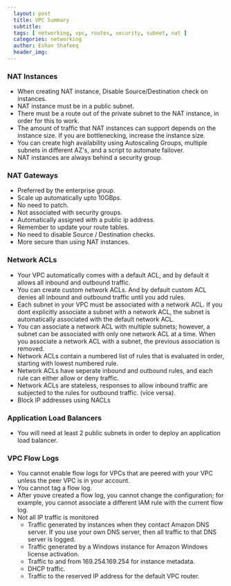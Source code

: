 ```yaml
---
  layout: post
  title: VPC Summary
  subtitle: 
  tags: [ networking, vpc, routes, security, subnet, nat ]
  categories: networking
  author: Eshan Shafeeq
  header_img: 
---
```


### NAT Instances
* When creating NAT instance, Disable Source/Destination check on instances.
* NAT instance must be in a public subnet.
* There must be a route out of the private subnet to the NAT instance, in order for this to work.
* The amount of traffic that NAT instances can support depends on the instance size. If you are bottlenecking, increase the instance size.
* You can create high availability using Autoscaling Groups, multiple subnets in different AZ's, and a script to automate failover.
* NAT instances are always behind a security group.

### NAT Gateways
* Preferred by the enterprise group.
* Scale up automatically upto 10GBps.
* No need to patch.
* Not associated with security groups.
* Automatically assigned with a public ip address.
* Remember to update your route tables.
* No need to disable Source / Destination checks.
* More secure than using NAT instances.

### Network ACLs
* Your VPC automatically comes with a default ACL, and by default it allows all inbound and outbound traffic.
* You can create custom network ACLs. And by default custom ACL denies all inbound and outbound traffic until you add rules.
* Each subnet in your VPC must be associated with a network ACL. If you dont explicitly associate a subnet with a network ACL, the subnet is automatically associated with the default network ACL.
* You can associate a network ACL with multiple subnets; however, a subnet can be associated with only one network ACL at a time. When you associate a network ACL with a subnet, the previous association is removed.
* Network ACLs contain a numbered list of rules that is evaluated in order, starting with lowest numbered rule.
* Network ACLs have seperate inbound and outbound rules, and each rule can either allow or deny traffic.
* Network ACLs are stateless, responses to allow inbound traffic are subjected to the rules for outbound traffic. (vice versa).
* Block IP addresses using NACLs

### Application Load Balancers
* You will need at least 2 public subnets in order to deploy an application load balancer.

### VPC Flow Logs
* You cannot enable flow logs for VPCs that are peered with your VPC unless the peer VPC is in your account.
* You cannot tag a flow log.
* After youve created a flow log, you cannot change the configuration; for example, you cannot associate a different IAM rule with the current flow log.
* Not all IP traffic is monitored
    * Traffic generated by instances when they contact Amazon DNS server. If you use your own DNS server, then all traffic to that DNS server is logged.
    * Traffic generated by a Windows instance for Amazon Windows license activation.
    * Traffic to and from 169.254.169.254 for instance metadata.
    * DHCP traffic.
    * Traffic to the reserved IP address for the default VPC router.

